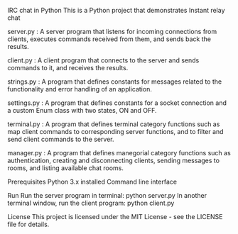 IRC chat in Python
This is a Python project that demonstrates Instant relay chat

server.py   : A server program that listens for incoming connections from clients, executes commands received from them, and sends back the results.

client.py   : A client program that connects to the server and sends commands to it, and receives the results.

strings.py  : A program that defines constants for messages related to the functionality and error handling of an application.

settings.py : A program that defines constants for a socket connection and a custom Enum class with two states, ON and OFF.

terminal.py : A program that defines terminal category functions such as map client commands to corresponding server functions, and to filter and send client commands to the server.

manager.py  : A program that defines manegorial category functions such as authentication, creating and disconnecting clients, sending messages to rooms, and listing available chat rooms.

Prerequisites
Python 3.x installed
Command line interface

Run
Run the server program in terminal:
python server.py
In another terminal window, run the client program:
python client.py

License
This project is licensed under the MIT License - see the LICENSE file for details.
